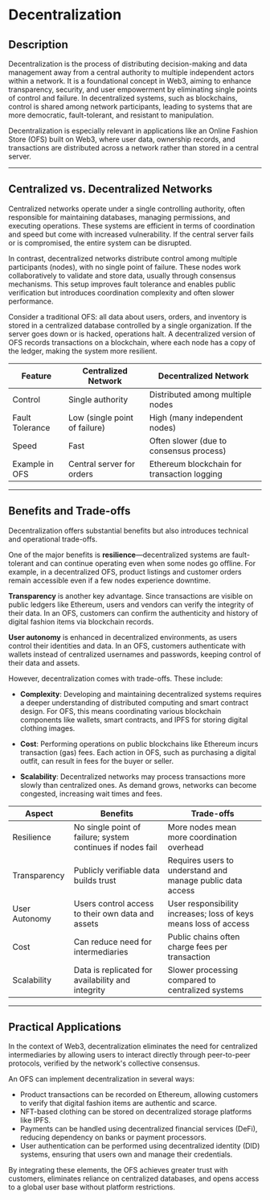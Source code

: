 # Decentralization

## Description

Decentralization is the process of distributing decision-making and data management away from a central authority to multiple independent actors within a network. It is a foundational concept in Web3, aiming to enhance transparency, security, and user empowerment by eliminating single points of control and failure. In decentralized systems, such as blockchains, control is shared among network participants, leading to systems that are more democratic, fault-tolerant, and resistant to manipulation.

Decentralization is especially relevant in applications like an Online Fashion Store (OFS) built on Web3, where user data, ownership records, and transactions are distributed across a network rather than stored in a central server.

---

## Centralized vs. Decentralized Networks

Centralized networks operate under a single controlling authority, often responsible for maintaining databases, managing permissions, and executing operations. These systems are efficient in terms of coordination and speed but come with increased vulnerability. If the central server fails or is compromised, the entire system can be disrupted.

In contrast, decentralized networks distribute control among multiple participants (nodes), with no single point of failure. These nodes work collaboratively to validate and store data, usually through consensus mechanisms. This setup improves fault tolerance and enables public verification but introduces coordination complexity and often slower performance.

Consider a traditional OFS: all data about users, orders, and inventory is stored in a centralized database controlled by a single organization. If the server goes down or is hacked, operations halt. A decentralized version of OFS records transactions on a blockchain, where each node has a copy of the ledger, making the system more resilient.

| Feature         | Centralized Network           | Decentralized Network                       |
| --------------- | ----------------------------- | ------------------------------------------- |
| Control         | Single authority              | Distributed among multiple nodes            |
| Fault Tolerance | Low (single point of failure) | High (many independent nodes)               |
| Speed           | Fast                          | Often slower (due to consensus process)     |
| Example in OFS  | Central server for orders     | Ethereum blockchain for transaction logging |

---

## Benefits and Trade-offs

Decentralization offers substantial benefits but also introduces technical and operational trade-offs.

One of the major benefits is **resilience**—decentralized systems are fault-tolerant and can continue operating even when some nodes go offline. For example, in a decentralized OFS, product listings and customer orders remain accessible even if a few nodes experience downtime.

**Transparency** is another key advantage. Since transactions are visible on public ledgers like Ethereum, users and vendors can verify the integrity of their data. In an OFS, customers can confirm the authenticity and history of digital fashion items via blockchain records.

**User autonomy** is enhanced in decentralized environments, as users control their identities and data. In an OFS, customers authenticate with wallets instead of centralized usernames and passwords, keeping control of their data and assets.

However, decentralization comes with trade-offs. These include:

* **Complexity**: Developing and maintaining decentralized systems requires a deeper understanding of distributed computing and smart contract design. For OFS, this means coordinating various blockchain components like wallets, smart contracts, and IPFS for storing digital clothing images.

* **Cost**: Performing operations on public blockchains like Ethereum incurs transaction (gas) fees. Each action in OFS, such as purchasing a digital outfit, can result in fees for the buyer or seller.

* **Scalability**: Decentralized networks may process transactions more slowly than centralized ones. As demand grows, networks can become congested, increasing wait times and fees.

| Aspect        | Benefits                                                   | Trade-offs                                                       |
| ------------- | ---------------------------------------------------------- | ---------------------------------------------------------------- |
| Resilience    | No single point of failure; system continues if nodes fail | More nodes mean more coordination overhead                       |
| Transparency  | Publicly verifiable data builds trust                      | Requires users to understand and manage public data access       |
| User Autonomy | Users control access to their own data and assets          | User responsibility increases; loss of keys means loss of access |
| Cost          | Can reduce need for intermediaries                         | Public chains often charge fees per transaction                  |
| Scalability   | Data is replicated for availability and integrity          | Slower processing compared to centralized systems                |

---

## Practical Applications

In the context of Web3, decentralization eliminates the need for centralized intermediaries by allowing users to interact directly through peer-to-peer protocols, verified by the network's collective consensus.

An OFS can implement decentralization in several ways:

* Product transactions can be recorded on Ethereum, allowing customers to verify that digital fashion items are authentic and scarce.
* NFT-based clothing can be stored on decentralized storage platforms like IPFS.
* Payments can be handled using decentralized financial services (DeFi), reducing dependency on banks or payment processors.
* User authentication can be performed using decentralized identity (DID) systems, ensuring that users own and manage their credentials.

By integrating these elements, the OFS achieves greater trust with customers, eliminates reliance on centralized databases, and opens access to a global user base without platform restrictions.
